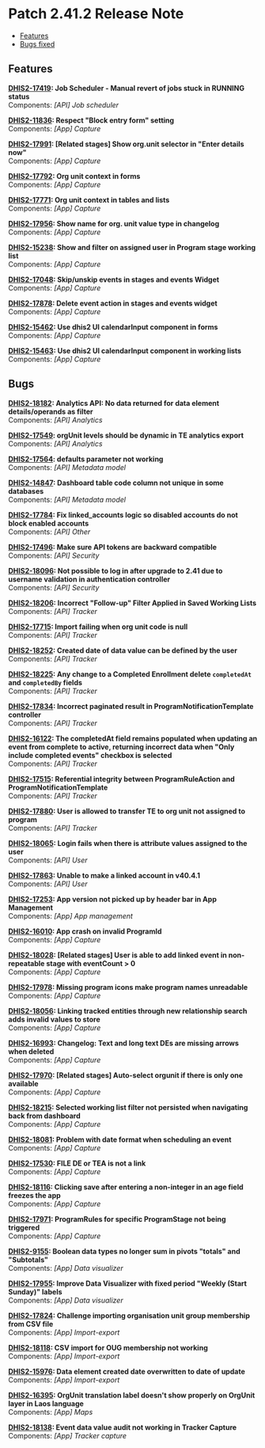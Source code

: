 # Patch 2.41.2 Release Note

- [Features](#features)
- [Bugs fixed](#bugs)

## Features

**[DHIS2-17419](https://dhis2.atlassian.net/browse/DHIS2-17419): Job Scheduler - Manual revert of jobs stuck in RUNNING status**  
Components: _[API] Job scheduler_

**[DHIS2-11836](https://dhis2.atlassian.net/browse/DHIS2-11836): Respect "Block entry form" setting**  
Components: _[App] Capture_

**[DHIS2-17991](https://dhis2.atlassian.net/browse/DHIS2-17991): [Related stages] Show org.unit selector in "Enter details now"**  
Components: _[App] Capture_

**[DHIS2-17792](https://dhis2.atlassian.net/browse/DHIS2-17792): Org unit context in forms**  
Components: _[App] Capture_

**[DHIS2-17771](https://dhis2.atlassian.net/browse/DHIS2-17771): Org unit context in tables and lists**  
Components: _[App] Capture_

**[DHIS2-17956](https://dhis2.atlassian.net/browse/DHIS2-17956): Show name for org. unit value type in changelog**  
Components: _[App] Capture_

**[DHIS2-15238](https://dhis2.atlassian.net/browse/DHIS2-15238): Show and filter on assigned user in Program stage working list**  
Components: _[App] Capture_

**[DHIS2-17048](https://dhis2.atlassian.net/browse/DHIS2-17048): Skip/unskip events in stages and events Widget**  
Components: _[App] Capture_

**[DHIS2-17878](https://dhis2.atlassian.net/browse/DHIS2-17878): Delete event action in stages and events widget**  
Components: _[App] Capture_

**[DHIS2-15462](https://dhis2.atlassian.net/browse/DHIS2-15462): Use dhis2 UI calendarInput component in forms**  
Components: _[App] Capture_

**[DHIS2-15463](https://dhis2.atlassian.net/browse/DHIS2-15463): Use dhis2 UI calendarInput component in working lists**  
Components: _[App] Capture_

## Bugs

**[DHIS2-18182](https://dhis2.atlassian.net/browse/DHIS2-18182): Analytics API: No data returned for data element details/operands as filter**  
Components: _[API] Analytics_

**[DHIS2-17549](https://dhis2.atlassian.net/browse/DHIS2-17549): orgUnit levels should be dynamic in TE analytics export**  
Components: _[API] Analytics_

**[DHIS2-17564](https://dhis2.atlassian.net/browse/DHIS2-17564): defaults parameter not working**  
Components: _[API] Metadata model_

**[DHIS2-14847](https://dhis2.atlassian.net/browse/DHIS2-14847): Dashboard table code column not unique in some databases**  
Components: _[API] Metadata model_

**[DHIS2-17784](https://dhis2.atlassian.net/browse/DHIS2-17784): Fix linked_accounts logic so disabled accounts do not block enabled accounts**  
Components: _[API] Other_

**[DHIS2-17496](https://dhis2.atlassian.net/browse/DHIS2-17496): Make sure API tokens are backward compatible**  
Components: _[API] Security_

**[DHIS2-18096](https://dhis2.atlassian.net/browse/DHIS2-18096): Not possible to log in after upgrade to 2.41 due to username validation in authentication controller**  
Components: _[API] Security_

**[DHIS2-18206](https://dhis2.atlassian.net/browse/DHIS2-18206): Incorrect "Follow-up" Filter Applied in Saved Working Lists**  
Components: _[API] Tracker_

**[DHIS2-17715](https://dhis2.atlassian.net/browse/DHIS2-17715): Import failing when org unit code is null**  
Components: _[API] Tracker_

**[DHIS2-18252](https://dhis2.atlassian.net/browse/DHIS2-18252): Created date of data value can be defined by the user**  
Components: _[API] Tracker_

**[DHIS2-18225](https://dhis2.atlassian.net/browse/DHIS2-18225): Any change to a Completed Enrollment delete `completedAt` and `completedBy` fields**  
Components: _[API] Tracker_

**[DHIS2-17834](https://dhis2.atlassian.net/browse/DHIS2-17834): Incorrect paginated result in ProgramNotificationTemplate controller**  
Components: _[API] Tracker_

**[DHIS2-16122](https://dhis2.atlassian.net/browse/DHIS2-16122): The completedAt field remains populated when updating an event from complete to active, returning incorrect data when "Only include completed events" checkbox is selected**  
Components: _[API] Tracker_

**[DHIS2-17515](https://dhis2.atlassian.net/browse/DHIS2-17515): Referential integrity between ProgramRuleAction and ProgramNotificationTemplate**  
Components: _[API] Tracker_

**[DHIS2-17880](https://dhis2.atlassian.net/browse/DHIS2-17880): User is allowed to transfer TE to org unit not assigned to program**  
Components: _[API] Tracker_

**[DHIS2-18065](https://dhis2.atlassian.net/browse/DHIS2-18065): Login fails when there is attribute values assigned to the user**  
Components: _[API] User_

**[DHIS2-17863](https://dhis2.atlassian.net/browse/DHIS2-17863): Unable to make a linked account in v40.4.1**  
Components: _[API] User_

**[DHIS2-17253](https://dhis2.atlassian.net/browse/DHIS2-17253): App version not picked up by header bar in App Management**  
Components: _[App] App management_

**[DHIS2-16010](https://dhis2.atlassian.net/browse/DHIS2-16010): App crash on invalid ProgramId**  
Components: _[App] Capture_

**[DHIS2-18028](https://dhis2.atlassian.net/browse/DHIS2-18028): [Related stages] User is able to add linked event in non-repeatable stage with eventCount > 0**  
Components: _[App] Capture_

**[DHIS2-17978](https://dhis2.atlassian.net/browse/DHIS2-17978): Missing program icons make program names unreadable**  
Components: _[App] Capture_

**[DHIS2-18056](https://dhis2.atlassian.net/browse/DHIS2-18056): Linking tracked entities through new relationship search adds invalid values to store**  
Components: _[App] Capture_

**[DHIS2-16993](https://dhis2.atlassian.net/browse/DHIS2-16993): Changelog: Text and long text DEs are missing arrows when deleted**  
Components: _[App] Capture_

**[DHIS2-17970](https://dhis2.atlassian.net/browse/DHIS2-17970): [Related stages] Auto-select orgunit if there is only one available**  
Components: _[App] Capture_

**[DHIS2-18215](https://dhis2.atlassian.net/browse/DHIS2-18215): Selected working list filter not persisted when navigating back from dashboard**  
Components: _[App] Capture_

**[DHIS2-18081](https://dhis2.atlassian.net/browse/DHIS2-18081): Problem with date format when scheduling an event**  
Components: _[App] Capture_

**[DHIS2-17530](https://dhis2.atlassian.net/browse/DHIS2-17530): FILE DE or TEA is not a link**  
Components: _[App] Capture_

**[DHIS2-18116](https://dhis2.atlassian.net/browse/DHIS2-18116): Clicking save after entering a non-integer in an age field freezes the app**  
Components: _[App] Capture_

**[DHIS2-17971](https://dhis2.atlassian.net/browse/DHIS2-17971): ProgramRules for specific ProgramStage not being triggered**  
Components: _[App] Capture_

**[DHIS2-9155](https://dhis2.atlassian.net/browse/DHIS2-9155): Boolean data types no longer sum in pivots "totals" and "Subtotals"**  
Components: _[App] Data visualizer_

**[DHIS2-17955](https://dhis2.atlassian.net/browse/DHIS2-17955): Improve Data Visualizer with fixed period "Weekly (Start Sunday)" labels**  
Components: _[App] Data visualizer_

**[DHIS2-17824](https://dhis2.atlassian.net/browse/DHIS2-17824): Challenge importing organisation unit group membership from CSV file**  
Components: _[App] Import-export_

**[DHIS2-18118](https://dhis2.atlassian.net/browse/DHIS2-18118): CSV import for OUG membership not working**  
Components: _[App] Import-export_

**[DHIS2-15976](https://dhis2.atlassian.net/browse/DHIS2-15976): Data element created date overwritten to date of update**  
Components: _[App] Import-export_

**[DHIS2-16395](https://dhis2.atlassian.net/browse/DHIS2-16395): OrgUnit translation label doesn't show properly on OrgUnit layer in Laos language**  
Components: _[App] Maps_

**[DHIS2-18138](https://dhis2.atlassian.net/browse/DHIS2-18138): Event data value audit not working in Tracker Capture**  
Components: _[App] Tracker capture_

